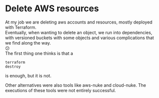 # Delete AWS resources

At my job we are deleting aws accounts and resources, mostly deployed with Terraform.  
Eventually, when wanting to delete an object, we run into dependencies, with versioned buckets with some objects and various complications that we find along the way.  
:confused:  
The first thing one thinks is that a <pre><code>terraform destroy</code></pre> is enough, but it is not.
  
  
Other alternatives were also tools like aws-nuke and cloud-nuke.
The executions of these tools were not entirely successful.  
  
  


